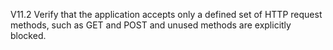 V11.2 Verify that the application accepts only a defined set of HTTP request methods, such as GET and POST and unused methods are explicitly blocked.